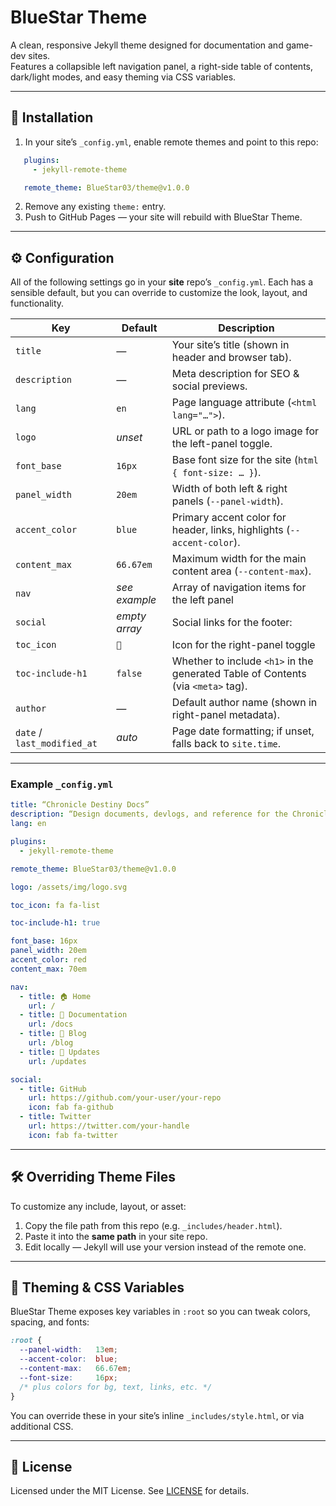 # BlueStar Theme

A clean, responsive Jekyll theme designed for documentation and game-dev sites.  
Features a collapsible left navigation panel, a right-side table of contents, dark/light modes, and easy theming via CSS variables.

---

## 🚀 Installation

1. In your site’s `_config.yml`, enable remote themes and point to this repo:

```yaml
   plugins:
     - jekyll-remote-theme

   remote_theme: BlueStar03/theme@v1.0.0
```

2. Remove any existing `theme:` entry.
4. Push to GitHub Pages — your site will rebuild with BlueStar Theme.

---

## ⚙️ Configuration

All of the following settings go in your **site** repo’s `_config.yml`. Each has a sensible default, but you can override to customize the look, layout, and functionality.

| Key                         | Default       | Description                                                                                                                                     |
| --------------------------- | ------------- | ----------------------------------------------------------------------------------------------------------------------------------------------- |
| `title`                     | *—*           | Your site’s title (shown in header and browser tab).                                                                                            |
| `description`               | *—*           | Meta description for SEO & social previews.                                                                                                     |
| `lang`                      | `en`          | Page language attribute (`<html lang="…">`).                                                                                                    |
| `logo`                      | *unset*       | URL or path to a logo image for the left-panel toggle.                                                                                          |
| `font_base`                 | `16px`        | Base font size for the site (`html { font-size: … }`).                                                                                          |
| `panel_width`               | `20em`        | Width of both left & right panels (`--panel-width`).                                                                                            |
| `accent_color`              | `blue`        | Primary accent color for header, links, highlights (`--accent-color`).                                                                          |
| `content_max`               | `66.67em`     | Maximum width for the main content area (`--content-max`).                                                                                      |
| `nav`                       | *see example* | Array of navigation items for the left panel |
| `social`                    | *empty array* | Social links for the footer:                  |
| `toc_icon`                  | `📑`          | Icon for the right-panel toggle                       |
| `toc-include-h1`            | `false`       | Whether to include `<h1>` in the generated Table of Contents (via `<meta>` tag).                                                                |
| `author`                    | *—*           | Default author name (shown in right-panel metadata).                                                                                            |
| `date` / `last_modified_at` | *auto*        | Page date formatting; if unset, falls back to `site.time`.                                                                                      |

---

### Example `_config.yml`

```yaml
title: “Chronicle Destiny Docs”
description: “Design documents, devlogs, and reference for the Chronicle Destiny game.”
lang: en

plugins:
  - jekyll-remote-theme

remote_theme: BlueStar03/theme@v1.0.0

logo: /assets/img/logo.svg

toc_icon: fa fa-list

toc-include-h1: true

font_base: 16px
panel_width: 20em
accent_color: red
content_max: 70em

nav:
  - title: 🏠 Home
    url: /
  - title: 📄 Documentation
    url: /docs
  - title: 📝 Blog
    url: /blog
  - title: 📰 Updates
    url: /updates

social:
  - title: GitHub
    url: https://github.com/your-user/your-repo
    icon: fab fa-github
  - title: Twitter
    url: https://twitter.com/your-handle
    icon: fab fa-twitter


```

---

## 🛠️ Overriding Theme Files

To customize any include, layout, or asset:

1. Copy the file path from this repo (e.g. `_includes/header.html`).
2. Paste it into the **same path** in your site repo.
3. Edit locally — Jekyll will use your version instead of the remote one.

---

## 🎨 Theming & CSS Variables

BlueStar Theme exposes key variables in `:root` so you can tweak colors, spacing, and fonts:

```css
:root {
  --panel-width:   13em;
  --accent-color:  blue;
  --content-max:   66.67em;
  --font-size:     16px;
  /* plus colors for bg, text, links, etc. */
}
```

You can override these in your site’s inline `_includes/style.html`, or via additional CSS.

---

## 📄 License

Licensed under the MIT License. See [LICENSE](LICENSE.md) for details.


